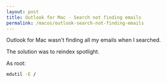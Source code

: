 ```yaml
---
layout: post
title: Outlook for Mac - Search not finding emails
permalink: /macos/outlook-search-not-finding-emails
---
```

Outlook for Mac wasn't finding all my emails when I searched.

The solution was to reindex spotlight.

As root:
```sh
mdutil -E /
```
